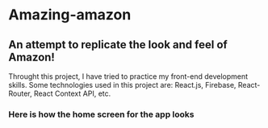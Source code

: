 # Amazing-amazon

## An attempt to replicate the look and feel of Amazon!

Throught this project, I have tried to practice my front-end development skills. Some technologies used in this project are: React.js, Firebase, React-Router, React Context API, etc.

### Here is how the home screen for the app looks
